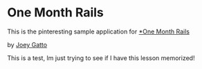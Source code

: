 # One Month Rails

This is the pinteresting sample application for
[*One Month Rails](http://onemonthrails.com)

by [Joey Gatto](https://youtube.com/Joey)

This is a test, Im just trying to see if I have this lesson memorized!
